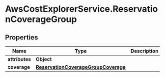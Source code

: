 # AwsCostExplorerService.ReservationCoverageGroup

## Properties

Name | Type | Description | Notes
------------ | ------------- | ------------- | -------------
**attributes** | **Object** |  | [optional] 
**coverage** | [**ReservationCoverageGroupCoverage**](ReservationCoverageGroupCoverage.md) |  | [optional] 


